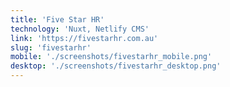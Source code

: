 ```yaml
---
title: 'Five Star HR'
technology: 'Nuxt, Netlify CMS'
link: 'https://fivestarhr.com.au'
slug: 'fivestarhr'
mobile: './screenshots/fivestarhr_mobile.png'
desktop: './screenshots/fivestarhr_desktop.png'
---
```

